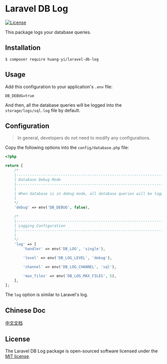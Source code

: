 # Laravel DB Log

[![License](https://poser.pugx.org/huang-yi/laravel-db-log/license)](https://packagist.org/packages/huang-yi/laravel-db-log)

This package logs your database queries.

## Installation

```shell
$ composer require huang-yi/laravel-db-log
```

## Usage

Add this configuration to your application's `.env` file:

```
DB_DEBUG=true
```

And then, all the database queries will be logged into the `storage/logs/sql.log` file by default.

## Configuration

> In general, developers do not need to modify any configurations.

Copy the following options into the `config/database.php` file:

```php
<?php

return [
    /*
    |--------------------------------------------------------------------------
    | Database Debug Mode
    |--------------------------------------------------------------------------
    |
    | When database is in debug mode, all database queries will be logged.
    |
    */
    'debug' => env('DB_DEBUG', false),

    /*
    |--------------------------------------------------------------------------
    | Logging Configuration
    |--------------------------------------------------------------------------
    |
    */
    'log' => [
        'handler' => env('DB_LOG', 'single'),

        'level' => env('DB_LOG_LEVEL', 'debug'),

        'channel' => env('DB_LOG_CHANNEL', 'sql'),

        'max_files' => env('DB_LOG_MAX_FILES', 5),
    ],
];
```

The `log` option is similar to Laravel's log.

## Chinese Doc

[中文文档](README-zh.md)

## License

The Laravel DB Log package is open-sourced software licensed under the [MIT license](http://opensource.org/licenses/MIT).
